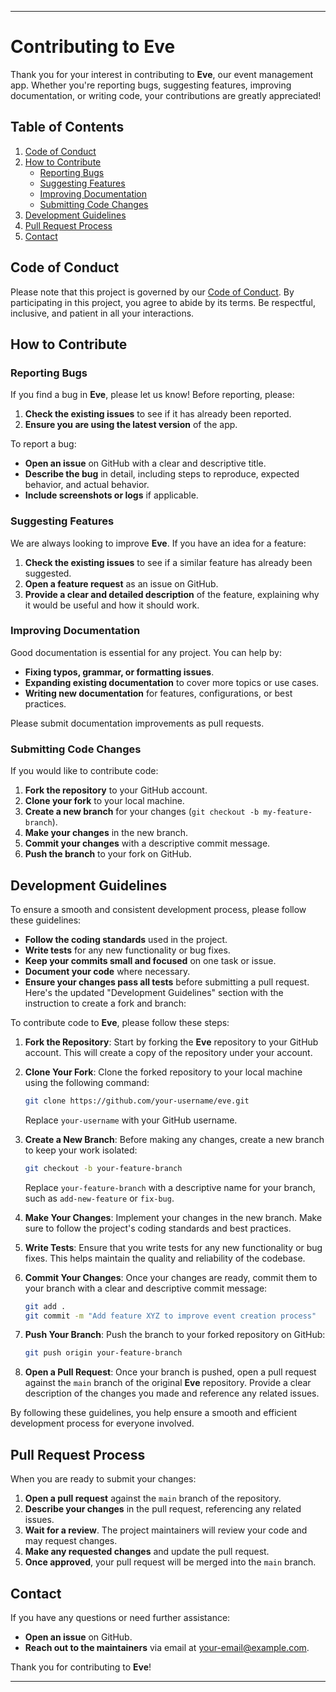 
---

# Contributing to Eve

Thank you for your interest in contributing to **Eve**, our event management app. Whether you're reporting bugs, suggesting features, improving documentation, or writing code, your contributions are greatly appreciated!

## Table of Contents

1. [Code of Conduct](#code-of-conduct)
2. [How to Contribute](#how-to-contribute)
    - [Reporting Bugs](#reporting-bugs)
    - [Suggesting Features](#suggesting-features)
    - [Improving Documentation](#improving-documentation)
    - [Submitting Code Changes](#submitting-code-changes)
3. [Development Guidelines](#development-guidelines)
4. [Pull Request Process](#pull-request-process)
5. [Contact](#contact)

## Code of Conduct

Please note that this project is governed by our [Code of Conduct](CODE_OF_CONDUCT.md). By participating in this project, you agree to abide by its terms. Be respectful, inclusive, and patient in all your interactions.

## How to Contribute

### Reporting Bugs

If you find a bug in **Eve**, please let us know! Before reporting, please:

1. **Check the existing issues** to see if it has already been reported.
2. **Ensure you are using the latest version** of the app.

To report a bug:

- **Open an issue** on GitHub with a clear and descriptive title.
- **Describe the bug** in detail, including steps to reproduce, expected behavior, and actual behavior.
- **Include screenshots or logs** if applicable.

### Suggesting Features

We are always looking to improve **Eve**. If you have an idea for a feature:

1. **Check the existing issues** to see if a similar feature has already been suggested.
2. **Open a feature request** as an issue on GitHub.
3. **Provide a clear and detailed description** of the feature, explaining why it would be useful and how it should work.

### Improving Documentation

Good documentation is essential for any project. You can help by:

- **Fixing typos, grammar, or formatting issues**.
- **Expanding existing documentation** to cover more topics or use cases.
- **Writing new documentation** for features, configurations, or best practices.

Please submit documentation improvements as pull requests.

### Submitting Code Changes

If you would like to contribute code:

1. **Fork the repository** to your GitHub account.
2. **Clone your fork** to your local machine.
3. **Create a new branch** for your changes (`git checkout -b my-feature-branch`).
4. **Make your changes** in the new branch.
5. **Commit your changes** with a descriptive commit message.
6. **Push the branch** to your fork on GitHub.

## Development Guidelines

To ensure a smooth and consistent development process, please follow these guidelines:

- **Follow the coding standards** used in the project.
- **Write tests** for any new functionality or bug fixes.
- **Keep your commits small and focused** on one task or issue.
- **Document your code** where necessary.
- **Ensure your changes pass all tests** before submitting a pull request.
Here's the updated "Development Guidelines" section with the instruction to create a fork and branch:


To contribute code to **Eve**, please follow these steps:

1. **Fork the Repository**: Start by forking the **Eve** repository to your GitHub account. This will create a copy of the repository under your account.

2. **Clone Your Fork**: Clone the forked repository to your local machine using the following command:
   ```bash
   git clone https://github.com/your-username/eve.git
   ```
   Replace `your-username` with your GitHub username.

3. **Create a New Branch**: Before making any changes, create a new branch to keep your work isolated:
   ```bash
   git checkout -b your-feature-branch
   ```
   Replace `your-feature-branch` with a descriptive name for your branch, such as `add-new-feature` or `fix-bug`.

4. **Make Your Changes**: Implement your changes in the new branch. Make sure to follow the project's coding standards and best practices.

5. **Write Tests**: Ensure that you write tests for any new functionality or bug fixes. This helps maintain the quality and reliability of the codebase.

6. **Commit Your Changes**: Once your changes are ready, commit them to your branch with a clear and descriptive commit message:
   ```bash
   git add .
   git commit -m "Add feature XYZ to improve event creation process"
   ```

7. **Push Your Branch**: Push the branch to your forked repository on GitHub:
   ```bash
   git push origin your-feature-branch
   ```

8. **Open a Pull Request**: Once your branch is pushed, open a pull request against the `main` branch of the original **Eve** repository. Provide a clear description of the changes you made and reference any related issues.

By following these guidelines, you help ensure a smooth and efficient development process for everyone involved.
## Pull Request Process

When you are ready to submit your changes:

1. **Open a pull request** against the `main` branch of the repository.
2. **Describe your changes** in the pull request, referencing any related issues.
3. **Wait for a review**. The project maintainers will review your code and may request changes.
4. **Make any requested changes** and update the pull request.
5. **Once approved**, your pull request will be merged into the `main` branch.

## Contact

If you have any questions or need further assistance:

- **Open an issue** on GitHub.
- **Reach out to the maintainers** via email at [your-email@example.com](mailto:your-email@example.com).

Thank you for contributing to **Eve**!

---

